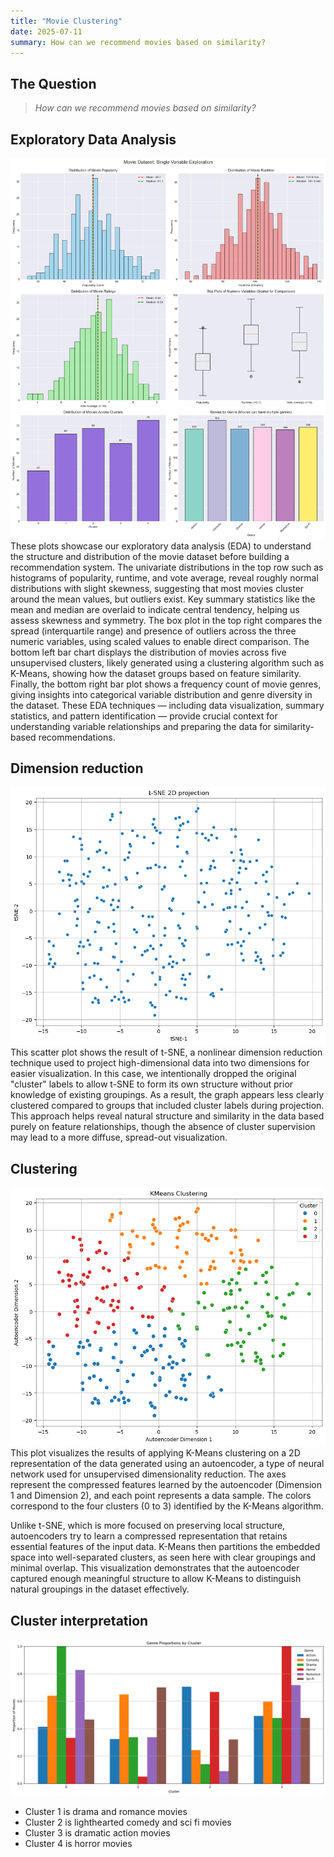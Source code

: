 ```yaml
---
title: "Movie Clustering"
date: 2025-07-11
summary: How can we recommend movies based on similarity?
---
```




## The Question

> *How can we recommend movies based on similarity?* 

## Exploratory Data Analysis

![](movie-eda.png)
These plots showcase our exploratory data analysis (EDA) to understand the structure and distribution of the movie dataset before building a recommendation system. The univariate distributions in the top row such as histograms of popularity, runtime, and vote average,  reveal roughly normal distributions with slight skewness, suggesting that most movies cluster around the mean values, but outliers exist. Key summary statistics like the mean and median are overlaid to indicate central tendency, helping us assess skewness and symmetry. The box plot in the top right compares the spread (interquartile range) and presence of outliers across the three numeric variables, using scaled values to enable direct comparison. The bottom left bar chart displays the distribution of movies across five unsupervised clusters, likely generated using a clustering algorithm such as K-Means, showing how the dataset groups based on feature similarity. Finally, the bottom right bar plot shows a frequency count of movie genres, giving insights into categorical variable distribution and genre diversity in the dataset. These EDA techniques — including data visualization, summary statistics, and pattern identification — provide crucial context for understanding variable relationships and preparing the data for similarity-based recommendations.

## Dimension reduction

![](movie-tsne.png)
This scatter plot shows the result of t-SNE, a nonlinear dimension reduction technique used to project high-dimensional data into two dimensions for easier visualization. In this case, we intentionally dropped the original "cluster" labels to allow t-SNE to form its own structure without prior knowledge of existing groupings. As a result, the graph appears less clearly clustered compared to groups that included cluster labels during projection. This approach helps reveal natural structure and similarity in the data based purely on feature relationships, though the absence of cluster supervision may lead to a more diffuse, spread-out visualization.
## Clustering
![](movie-clustering.png)
This plot visualizes the results of applying K-Means clustering on a 2D representation of the data generated using an autoencoder, a type of neural network used for unsupervised dimensionality reduction. The axes represent the compressed features learned by the autoencoder (Dimension 1 and Dimension 2), and each point represents a data sample. The colors correspond to the four clusters (0 to 3) identified by the K-Means algorithm.

Unlike t-SNE, which is more focused on preserving local structure, autoencoders try to learn a compressed representation that retains essential features of the input data. K-Means then partitions the embedded space into well-separated clusters, as seen here with clear groupings and minimal overlap. This visualization demonstrates that the autoencoder captured enough meaningful structure to allow K-Means to distinguish natural groupings in the dataset effectively.

## Cluster interpretation

![](movie-bars.png)
- Cluster 1 is drama and romance movies
- Cluster 2 is lighthearted comedy and sci fi movies
- Cluster 3 is dramatic action movies
- Cluster 4 is horror movies
